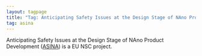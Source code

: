 ```yaml
---
layout: tagpage
title: "Tag: Anticipating Safety Issues at the Design Stage of NAno Product Development (ASINA)"
tag: asina
---
```


Anticipating Safety Issues at the Design Stage of NAno Product Development
([ASINA](https://www.asina-project.eu/)) is a EU NSC project.

